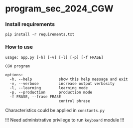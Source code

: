 # program_sec_2024_CGW



### Install requirements
`pip install -r requirements.txt`

### How to use
```
usage: app.py [-h] [-v] [-l] [-p] [-f FRASE]

CGW program

options:
  -h, --help            show this help message and exit
  -v, --verbose         increase output verbosity
  -l, --learning        learning mode
  -p, --production      production mode
  -f FRASE, --frase FRASE
                        control phrase
```

Characteristics could be applied in `constants.py`

!!! Need administrative privilege to run `keyboard` module !!!
